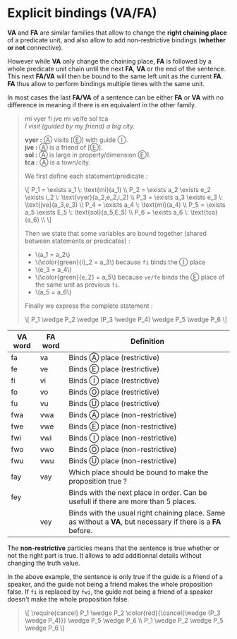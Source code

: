 # Explicit bindings (VA/FA)

**VA** and **FA** are similar families that allow to change the **right chaining
place** of a predicate unit, and also allow to add non-restrictive bindings
(**whether or not** connective).

However while **VA** only change the chaining place, **FA** is followed by a
whole predicate unit chain until the next **FA**, **VA** or the end of the
sentence. This next **FA/VA** will then be bound to the same left unit as the
current **FA**. **FA** thus allow to perform bindings multiple times with the
same unit.

In most cases the last **FA/VA** of a sentence can be either **FA** or **VA**
with no difference in meaning if there is en equivalent in the other family.

> mi vyer fi jve mi ve/fe sol tca  
> *I visit (guided by my friend) a big city.*  
>
> **vyer :** Ⓐ visits [Ⓔ] with guide Ⓘ.  
> **jve :** Ⓐ is a friend of [Ⓔ].  
> **sol :** Ⓐ is large in property/dimension Ⓔ1.  
> **tca :** Ⓐ is a town/city.  
>
> We first define each statement/predicate :
>
> \\[
> P_1 = \exists a_1 \\: \text{mi}(a_1) \\\\
> P_2 = \exists a_2 \exists e_2 \exists i_2 \\: \text{vyer}(a_2,e_2,i_2) \\\\
> P_3 = \exists a_3 \exists e_3 \\: \text{jve}(a_3,e_3) \\\\
> P_4 = \exists a_4 \\: \text{mi}(a_4) \\\\
> P_5 = \exists a_5 \exists E_5 \\: \text{sol}(a_5,E_5) \\\\
> P_6 = \exists a_6 \\: \text{tca}(a_6) \\\\
> \\]
> 
> Then we state that some variables are bound together (shared between
> statements or predicates) :
>
> - \\(a_1 = a_2\\)
> - \\(\\color{green}{i}_2 = a_3\\) because `fi` binds the Ⓘ place
> - \\(e_3 = a_4\\)
> - \\(\\color{green}{e_2} = a_5\\) because `ve/fe` binds the Ⓔ place of the
>   same unit as previous `fi`.
> - \\(a_5 = a_6\\)
>
> Finally we express the complete statement :
>
> \\[
> P_1 \wedge P_2 \wedge (P_3 \wedge P_4) \wedge P_5 \wedge P_6
> \\]

| VA word | FA word | Definition                                                                                                      |
| ------- | ------- | --------------------------------------------------------------------------------------------------------------- |
| fa      | va      | Binds Ⓐ place (restrictive)                                                                                     |
| fe      | ve      | Binds Ⓔ place (restrictive)                                                                                     |
| fi      | vi      | Binds Ⓘ place (restrictive)                                                                                     |
| fo      | vo      | Binds Ⓞ place (restrictive)                                                                                     |
| fu      | vu      | Binds Ⓤ place (restrictive)                                                                                     |
| fwa     | vwa     | Binds Ⓐ place (non-restrictive)                                                                                 |
| fwe     | vwe     | Binds Ⓔ place (non-restrictive)                                                                                 |
| fwi     | vwi     | Binds Ⓘ place (non-restrictive)                                                                                 |
| fwo     | vwo     | Binds Ⓞ place (non-restrictive)                                                                                 |
| fwu     | vwu     | Binds Ⓤ place (non-restrictive)                                                                                 |
| fay     | vay     | Which place should be bound to make the proposition true ?                                                      |
| fey     |         | Binds with the next place in order. Can be usefull if there are more than 5 places.                             |
|         | vey     | Binds with the usual right chaining place. Same as without a **VA**, but necessary if there is a **FA** before. |

The **non-restrictive** particles means that the sentence is true whether or
not the right part is true. It allows to add additionnal details without
changing the truth value.

In the above example, the sentence is only true if the guide is a friend of
a speaker, and the guide not being a friend makes the whole proposition false.
If `fi` is replaced by `fwi`, the guide not being a friend of a speaker
doesn't make the whole proposition false.

> \\[
> \require{cancel}
> P_1 \wedge P_2 \\color{red}{\cancel{\wedge (P_3 \wedge P_4)}} \wedge P_5 \wedge P_6 \\\\
> P_1 \wedge P_2 \wedge P_5 \wedge P_6
> \\]